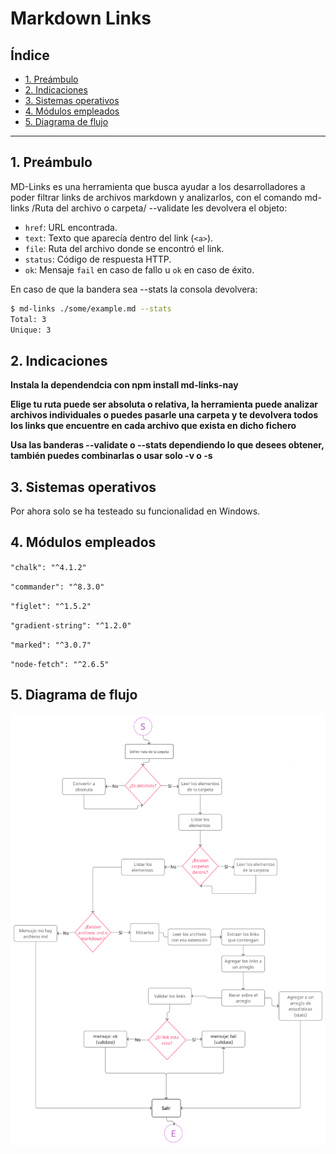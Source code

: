 # Markdown Links

## Índice

* [1. Preámbulo](#1-preámbulo)
* [2. Indicaciones](#2-indicaciones)
* [3. Sistemas operativos](#3-sistemas-operativos)
* [4. Módulos empleados](#4-módulos-empleados)
* [5. Diagrama de flujo](#4-diagrama-de-flujo)

***

## 1. Preámbulo

MD-Links es una herramienta que busca ayudar a los desarrolladores a poder filtrar links de archivos markdown y analizarlos, 
con el comando md-links /Ruta del archivo o carpeta/ --validate les devolvera el objeto:

* `href`: URL encontrada.
* `text`: Texto que aparecía dentro del link (`<a>`).
* `file`: Ruta del archivo donde se encontró el link.
* `status`: Código de respuesta HTTP.
* `ok`: Mensaje `fail` en caso de fallo u `ok` en caso de éxito.

En caso de que la bandera sea --stats la consola devolvera:


```sh
$ md-links ./some/example.md --stats
Total: 3
Unique: 3
```

## 2. Indicaciones
**Instala la dependendcia con npm install md-links-nay**

**Elige tu ruta puede ser absoluta o relativa, la herramienta puede analizar 
archivos individuales o puedes pasarle una carpeta y te devolvera todos los 
links que encuentre en cada archivo que exista en dicho fichero**

**Usa las banderas --validate o --stats dependiendo lo que desees obtener, también 
puedes combinarlas o usar solo -v o -s**


## 3. Sistemas operativos

Por ahora solo se ha testeado su funcionalidad en Windows.

## 4. Módulos empleados

`"chalk": "^4.1.2"`

`"commander": "^8.3.0"`    

`"figlet": "^1.5.2"`

`"gradient-string": "^1.2.0"`

`"marked": "^3.0.7"`

`"node-fetch": "^2.6.5"`

## 5. Diagrama de flujo

![Diagrama](diagrama.png)
